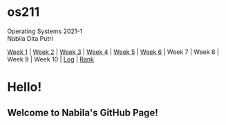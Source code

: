 # os211
Operating Systems 2021-1<br>
Nabila Dita Putri

[Week 1](W01) | [Week 2](W02) | [Week 3](W03) | [Week 4](W04) | [Week 5](W05) | [Week 6](W06) | Week 7 | Week 8 | Week 9 | Week 10 | [Log](TXT/mylog.txt) | [Rank](TXT/myrank.txt)

# Hello! 
## Welcome to Nabila's GitHub Page!
